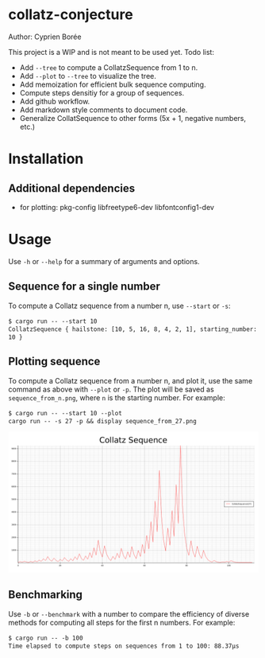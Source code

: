 # collatz-conjecture

Author: Cyprien Borée

This project is a WIP and is not meant to be used yet.
Todo list:
- Add `--tree` to compute a CollatzSequence from 1 to n.
- Add `--plot` to `--tree` to visualize the tree.
- Add memoization for efficient bulk sequence computing.
- Compute steps densitiy for a group of sequences.
- Add github workflow.
- Add markdown style comments to document code.
- Generalize CollatSequence to other forms (5x + 1, negative numbers, etc.)

# Installation

## Additional dependencies

- for plotting: pkg-config libfreetype6-dev libfontconfig1-dev

# Usage

Use `-h` or `--help` for a summary of arguments and options.

## Sequence for a single number
To compute a Collatz sequence from a number n, use `--start` or `-s`:
```terminal
$ cargo run -- --start 10
CollatzSequence { hailstone: [10, 5, 16, 8, 4, 2, 1], starting_number: 10 }
```

## Plotting sequence
To compute a Collatz sequence from a number n, and plot it, use the same command
as above with `--plot` or `-p`. The plot will be saved as `sequence_from_n.png`,
where `n` is the starting number. For example:
```terminal
$ cargo run -- --start 10 --plot
cargo run -- -s 27 -p && display sequence_from_27.png
```
![Collatz Sequence for n = 27](rsc/img/sequence_from_27.png)

## Benchmarking
Use `-b` or `--benchmark` with a number to compare the efficiency of diverse
methods for computing all steps for the first n numbers. For example:
```terminal
$ cargo run -- -b 100
Time elapsed to compute steps on sequences from 1 to 100: 88.37µs
```
